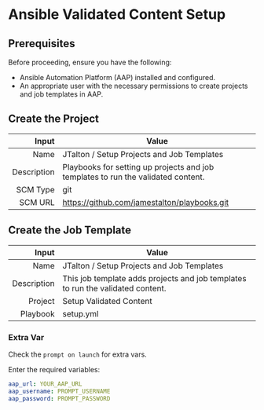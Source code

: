 # Ansible Validated Content Setup

## Prerequisites

Before proceeding, ensure you have the following:

- Ansible Automation Platform (AAP) installed and configured.
- An appropriate user with the necessary permissions to create projects and job templates in AAP.

## Create the Project

| Input | Value
| ---: | ---
| Name | JTalton / Setup Projects and Job Templates
| Description | Playbooks for setting up projects and job templates to run the validated content.
| SCM Type | git
| SCM URL | https://github.com/jamestalton/playbooks.git

## Create the Job Template

| Input | Value
| ---: | ---
| Name | JTalton / Setup Projects and Job Templates
| Description | This job template adds projects and job templates to run the validated content.
| Project | Setup Validated Content
| Playbook | setup.yml

### Extra Var

Check the `prompt on launch` for extra vars.

Enter the required variables:

```yaml
aap_url: YOUR_AAP_URL
aap_username: PROMPT_USERNAME
aap_password: PROMPT_PASSWORD
```
